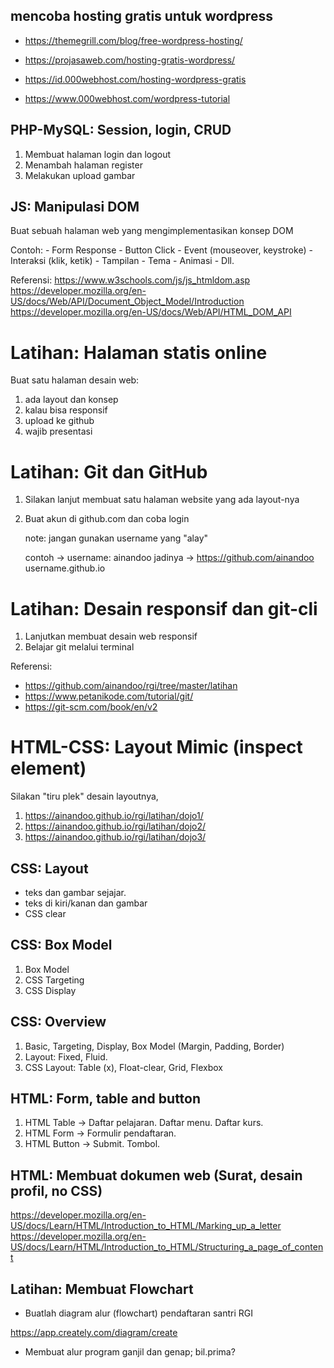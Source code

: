 ## mencoba hosting gratis untuk wordpress

- https://themegrill.com/blog/free-wordpress-hosting/
- https://projasaweb.com/hosting-gratis-wordpress/

- https://id.000webhost.com/hosting-wordpress-gratis
- https://www.000webhost.com/wordpress-tutorial


## PHP-MySQL: Session, login, CRUD

1. Membuat halaman login dan logout
2. Menambah halaman register
3. Melakukan upload gambar


## JS: Manipulasi DOM
Buat sebuah halaman web yang mengimplementasikan konsep DOM

Contoh:
    - Form Response
    - Button Click
    - Event (mouseover, keystroke)
    - Interaksi (klik, ketik)
    - Tampilan
    - Tema
    - Animasi
    - Dll.

Referensi:
https://www.w3schools.com/js/js_htmldom.asp
https://developer.mozilla.org/en-US/docs/Web/API/Document_Object_Model/Introduction
https://developer.mozilla.org/en-US/docs/Web/API/HTML_DOM_API


# Latihan: Halaman statis online

Buat satu halaman desain web:

1. ada layout dan konsep
2. kalau bisa responsif
3. upload ke github
4. wajib presentasi


# Latihan: Git dan GitHub

1. Silakan lanjut membuat satu halaman website yang ada layout-nya
2. Buat akun di github.com dan coba login

    note: jangan gunakan username yang "alay"

    contoh  -> username: ainandoo
    jadinya -> https://github.com/ainandoo
    username.github.io


# Latihan: Desain responsif dan git-cli

1. Lanjutkan membuat desain web responsif
2. Belajar git melalui terminal

Referensi:
- https://github.com/ainandoo/rgi/tree/master/latihan
- https://www.petanikode.com/tutorial/git/
- https://git-scm.com/book/en/v2


# HTML-CSS: Layout Mimic (inspect element)

Silakan "tiru plek" desain layoutnya,
1. https://ainandoo.github.io/rgi/latihan/dojo1/
2. https://ainandoo.github.io/rgi/latihan/dojo2/
3. https://ainandoo.github.io/rgi/latihan/dojo3/


## CSS: Layout
- teks dan gambar sejajar. 
- teks di kiri/kanan dan gambar
- CSS clear


## CSS: Box Model

1. Box Model
2. CSS Targeting
3. CSS Display


## CSS: Overview

1. Basic, Targeting, Display, Box Model (Margin, Padding, Border)
2. Layout: Fixed, Fluid. 
3. CSS Layout: Table (x), Float-clear, Grid, Flexbox


## HTML: Form, table and button

1. HTML Table   -> Daftar pelajaran. Daftar menu. Daftar kurs.
2. HTML Form    -> Formulir pendaftaran.
3. HTML Button  -> Submit. Tombol.


## HTML: Membuat dokumen web (Surat, desain profil, no CSS)

https://developer.mozilla.org/en-US/docs/Learn/HTML/Introduction_to_HTML/Marking_up_a_letter
https://developer.mozilla.org/en-US/docs/Learn/HTML/Introduction_to_HTML/Structuring_a_page_of_content


## Latihan: Membuat Flowchart

- Buatlah diagram alur (flowchart) pendaftaran santri RGI

https://app.creately.com/diagram/create

- Membuat alur program ganjil dan genap; bil.prima?


